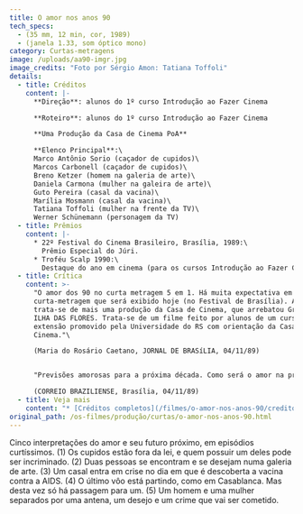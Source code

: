 ```yaml
---
title: O amor nos anos 90
tech_specs:
  - (35 mm, 12 min, cor, 1989)
  - (janela 1.33, som óptico mono)
category: Curtas-metragens
image: /uploads/aa90-imgr.jpg
image_credits: "Foto por Sérgio Amon: Tatiana Toffoli"
details:
  - title: Créditos
    content: |-
      **Direção**: alunos do 1º curso Introdução ao Fazer Cinema

      **Roteiro**: alunos do 1º curso Introdução ao Fazer Cinema

      **Uma Produção da Casa de Cinema PoA**

      **Elenco Principal**:\
      Marco Antônio Sorio (caçador de cupidos)\
      Marcos Carbonell (caçador de cupidos)\
      Breno Ketzer (homem na galeria de arte)\
      Daniela Carmona (mulher na galeira de arte)\
      Guto Pereira (casal da vacina)\
      Marília Mosmann (casal da vacina)\
      Tatiana Toffoli (mulher na frente da TV)\
      Werner Schünemann (personagem da TV)
  - title: Prêmios
    content: |-
      * 22º Festival do Cinema Brasileiro, Brasília, 1989:\
        Prêmio Especial do Júri.
      * Troféu Scalp 1990:\
        Destaque do ano em cinema (para os cursos Introdução ao Fazer Cinema)
  - title: Crítica
    content: >-
      "O amor dos 90 no curta metragem 5 em 1. Há muita expectativa em torno do
      curta-metragem que será exibido hoje (no Festival de Brasília). Afinal,
      trata-se de mais uma produção da Casa de Cinema, que arrebatou Gramado com
      ILHA DAS FLORES. Trata-se de um filme feito por alunos de um curso de
      extensão promovido pela Universidade do RS com orientação da Casa de
      Cinema."\

      (Maria do Rosário Caetano, JORNAL DE BRASíLIA, 04/11/89)


      "Previsões amorosas para a próxima década. Como será o amor na próxima década? Quem quiser ter algumas dicas pode ir até o cine Brasília preparado para ver um trabalho no mínimo curioso dos alunos do curso Introdução ao Fazer Cinema, da Casa de Cinema e da Universidade Federal do RS. São cinco episódios que abordam diferentes temas que afligiram a população nos anos 80 e que podem continuar por mais dez anos no rol das preocupações.\

      (CORREIO BRAZILIENSE, Brasília, 04/11/89)
  - title: Veja mais
    content: "* [Créditos completos](/filmes/o-amor-nos-anos-90/creditos-completos)"
original_path: /os-filmes/produção/curtas/o-amor-nos-anos-90.html
---
```

Cinco interpretações do amor e seu futuro próximo, em episódios curtíssimos. (1) Os cupidos estão fora da lei, e quem possuir um deles pode ser incriminado. (2) Duas pessoas se encontram e se desejam numa galeria de arte. (3) Um casal entra em crise no dia em que é descoberta a vacina contra a AIDS. (4) O último vôo está partindo, como em Casablanca. Mas desta vez só há passagem para um. (5) Um homem e uma mulher separados por uma antena, um desejo e um crime que vai ser cometido.